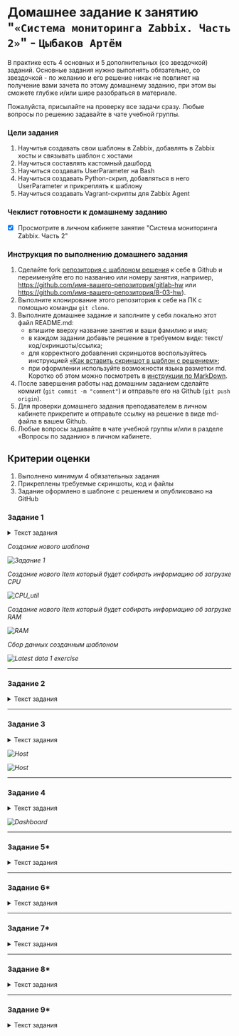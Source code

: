 # Домашнее задание к занятию "`«Система мониторинга Zabbix. Часть 2»`" - `Цыбаков Артём`

В практике есть 4 основных и 5 дополнительных (со звездочкой) заданий. Основные задания нужно выполнять обязательно, со звездочкой - по желанию и его решение никак не повлияет на получение вами зачета по этому домашнему заданию, при этом вы сможете глубже и/или шире разобраться в материале. 

Пожалуйста, присылайте на проверку все задачи сразу. Любые вопросы по решению задавайте в чате учебной группы.

### Цели задания
1. Научитья создавать свои шаблоны в Zabbix, добавлять в Zabbix хосты и связывать шаблон с хостами
2. Научиться составлять кастомный дашборд
3. Научиться создавать UserParameter на Bash
4. Научиться создавать Python-скрип, добавляться в него UserParameter и прикреплять к шаблону
5. Научиться создавать Vagrant-скрипты для Zabbix Agent


### Чеклист готовности к домашнему заданию

- [x] Просмотрите в личном кабинете занятие "Система мониторинга Zabbix. Часть 2"

### Инструкция по выполнению домашнего задания

1. Сделайте fork [репозитория c шаблоном решения](https://github.com/netology-code/sys-pattern-homework) к себе в Github и переименуйте его по названию или номеру занятия, например, https://github.com/имя-вашего-репозитория/gitlab-hw или https://github.com/имя-вашего-репозитория/8-03-hw).
2. Выполните клонирование этого репозитория к себе на ПК с помощью команды `git clone`.
3. Выполните домашнее задание и заполните у себя локально этот файл README.md:
   - впишите вверху название занятия и ваши фамилию и имя;
   - в каждом задании добавьте решение в требуемом виде: текст/код/скриншоты/ссылка;
   - для корректного добавления скриншотов воспользуйтесь инструкцией [«Как вставить скриншот в шаблон с решением»](https://github.com/netology-code/sys-pattern-homework/blob/main/screen-instruction.md);
   - при оформлении используйте возможности языка разметки md. Коротко об этом можно посмотреть в [инструкции по MarkDown](https://github.com/netology-code/sys-pattern-homework/blob/main/md-instruction.md).
4. После завершения работы над домашним заданием сделайте коммит (`git commit -m "comment"`) и отправьте его на Github (`git push origin`).
5. Для проверки домашнего задания преподавателем в личном кабинете прикрепите и отправьте ссылку на решение в виде md-файла в вашем Github.
6. Любые вопросы задавайте в чате учебной группы и/или в разделе «Вопросы по заданию» в личном кабинете.

## Критерии оценки

1. Выполнено минимум 4 обязательных задания
2. Прикреплены требуемые скриншоты, код и файлы 
3. Задание оформлено в шаблоне с решением и опубликовано на GitHub

### Задание 1

<details>
  <summary>Текст задания</summary>
 
 Создайте свой шаблон, в котором будут элементы данных, мониторящие загрузку CPU и RAM хоста.

 #### Процесс выполнения
 1. Выполняя ДЗ сверяйтесь с процессом отражённым в записи лекции.
 2. В веб-интерфейсе Zabbix Servera в разделе Templates создайте новый шаблон
 3. Создайте Item который будет собирать информацию об загрузке CPU в процентах
 4. Создайте Item который будет собирать информацию об загрузке RAM в процентах
 #### Требования к результату
 - [ ] Прикрепите в файл README.md скриншот страницы шаблона с названием «Задание 1» 
</details>

<i>

 Создание нового шаблона

 ![Задание 1](https://github.com/artemtsybakov/netologyedu/blob/master/Monitoring/8-03-hw/img/%D0%97%D0%B0%D0%B4%D0%B0%D0%BD%D0%B8%D0%B5%201.jpg)
 
 Создание нового Item который будет собирать информацию об загрузке CPU
 
 ![CPU_util](https://github.com/artemtsybakov/netologyedu/blob/master/Monitoring/8-03-hw/img/CPU%20item.jpg)
 
 Создание нового Item который будет собирать информацию об загрузке RAM
 
 ![RAM](https://github.com/artemtsybakov/netologyedu/blob/master/Monitoring/8-03-hw/img/RAM%20item.jpg)
 
 Сбор данных созданным шаблоном
 
 ![Latest data 1 exercise](https://github.com/artemtsybakov/netologyedu/blob/master/Monitoring/8-03-hw/img/Latest%20data%201%20exercise.jpg)

  </i>

---

### Задание 2

<details>
  <summary>Текст задания</summary>
 
 Добавьте в Zabbix два хоста и задайте им имена <фамилия и инициалы-1> и <фамилия и инициалы-2>. Например: ivanovii-1 и ivanovii-2.

 #### Процесс выполнения
 1. Выполняя ДЗ сверяйтесь с процессом отражённым в записи лекции.
 2. Установите Zabbix Agent на 2 виртмашины, одной из них может быть ваш Zabbix Server
 3. Добавьте Zabbix Server в список разрешенных серверов ваших Zabbix Agentов
 4. Добавьте Zabbix Agentов в раздел Configuration > Hosts вашего Zabbix Servera
 5. Прикрепите за каждым хостом шаблон Linux by Zabbix Agent
 6. Проверьте что в разделе Latest Data начали появляться данные с добавленных агентов

 #### Требования к результату
 - [ ] Результат данного задания сдавайте вместе с заданием 3
  </details>

<i>

</i>

---

### Задание 3

<details>
  <summary>Текст задания</summary>
 
 Привяжите созданный шаблон к двум хостам. Также привяжите к обоим хостам шаблон Linux by Zabbix Agent.

 #### Процесс выполнения
 1. Выполняя ДЗ сверяйтесь с процессом отражённым в записи лекции.
 2. Зайдите в настройки каждого хоста и в разделе Templates прикрепите к этому хосту ваш шаблон
 3. Так же к каждому хосту привяжите шаблон Linux by Zabbix Agent
 4. Проверьте что в раздел Latest Data начали поступать необходимые данные из вашего шаблона

 #### Требования к результату
 - [ ] Прикрепите в файл README.md скриншот страницы хостов, где будут видны привязки шаблонов с названиями «Задание 2-3». Хосты должны иметь зелёный статус подключения
 </details>

<i>
 
 ![Host](https://github.com/artemtsybakov/netologyedu/blob/master/Monitoring/8-03-hw/img/Task%202-3.jpg)
 
 ![Host](https://github.com/artemtsybakov/netologyedu/blob/master/Monitoring/8-03-hw/img/Task%202-3%20latest%20data.jpg)



</i>

---

### Задание 4

<details>
  <summary>Текст задания</summary>
 
 Создайте свой кастомный дашборд.

 #### Процесс выполнения
 1. Выполняя ДЗ сверяйтесь с процессом отражённым в записи лекции.
 2. В разделе Dashboards создайте новый дашборд
 3. Разместите на нём несколько графиков на ваше усмотрение.

 #### Требования к результату
 - [ ] Прикрепите в файл README.md скриншот дашборда с названием «Задание 4»
 </details>

<i>

![Dashboard](https://github.com/artemtsybakov/netologyedu/blob/master/Monitoring/8-03-hw/img/%D0%97%D0%B0%D0%B4%D0%B0%D0%BD%D0%B8%D0%B5%204.jpg)

</i>

---

### Задание 5*

<details>
  <summary>Текст задания</summary>
 
 Создайте карту и расположите на ней два своих хоста.

 #### Процесс выполнения
 1. Настройте между хостами линк.
 2. Привяжите к линку триггер, связанный с agent.ping одного из хостов, и установите индикатором сработавшего триггера красную пунктирную линию.
 3. Выключите хост, чей триггер добавлен в линк. Дождитесь срабатывания триггера.

 #### Требования к результату
 - [ ] Прикрепите в файл README.md скриншот карты, где видно, что триггер сработал, с названием «Задание 5» 
 </details>

<i>



</i>

---

### Задание 6*

<details>
  <summary>Текст задания</summary>
 
 Создайте UserParameter на bash и прикрепите его к созданному вами ранее шаблону. Он должен вызывать скрипт, который:
 - при получении 1 будет возвращать ваши ФИО,
 - при получении 2 будет возвращать текущую дату.

 #### Требования к результату
 - [ ] Прикрепите в файл README.md код скрипта, а также скриншот Latest data с результатом работы скрипта на bash, чтобы был виден результат работы скрипта при отправке в него 1 и 2
 </details>

<i>



</i>

---

### Задание 7*

<details>
  <summary>Текст задания</summary>
 
 Доработайте Python-скрипт из лекции, создайте для него UserParameter и прикрепите его к созданному вами ранее шаблону. 
 Скрипт должен:
 - при получении 1 возвращать ваши ФИО,
 - при получении 2 возвращать текущую дату,
 - делать всё, что делал скрипт из лекции.

 - [ ] Прикрепите в файл README.md код скрипта в Git. Приложите в Git скриншот Latest data с результатом работы скрипта на Python, чтобы были видны результаты работы скрипта при отправке в него 1, 2, -ping, а также -simple_print.*
 </details>

<i>



</i>

---

### Задание 8*

<details>
  <summary>Текст задания</summary>
 
 Настройте автообнаружение и прикрепление к хостам созданного вами ранее шаблона.

 #### Требования к результату
 - [ ] Прикрепите в файл README.md скриншот правила обнаружения, а также скриншот страницы Discover, где видны оба хоста.*
 </details>

<i>



</i>

---

### Задание 9*

<details>
  <summary>Текст задания</summary>
 
 Доработайте скрипты Vagrant для 2-х агентов, чтобы они были готовы к автообнаружению сервером, а также имели на борту разработанные вами ранее параметры пользователей.

 - [ ] Приложите в GitHub файлы Vagrantfile и zabbix-agent.sh.*
 </details>

<i>



</i>